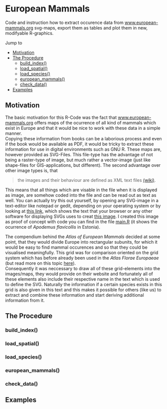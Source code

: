 # European Mammals
Code and instruction how to extract occurence data from www.european-mammals.org svg-maps, export them as tables and plot them in new, modifyable R-graphics.

Jump to
* [Motivation](https://github.com/EhrmannS/european-mammals#motivation)
* [The Procedure](https://github.com/EhrmannS/european-mammals#)
  * [build_index()](https://github.com/EhrmannS/european-mammals#)
  * [load_spatial()](https://github.com/EhrmannS/european-mammals#)
  * [load_species()](https://github.com/EhrmannS/european-mammals#)
  * [european_mammals()](https://github.com/EhrmannS/european-mammals#)
  * [check_data()](https://github.com/EhrmannS/european-mammals#)
* [Examples](https://github.com/EhrmannS/european-mammals#)


## Motivation
The basic motivation for this R-Code was the fact that www.european-mammals.org offers maps of the ocurrence of all kind of mammals which exist in Europe and that it would be nice to work with these data in a simple manner.  
Copying these information from books can be a laborious process and even if the book would be available as PDF, it would be tricky to extract these information for use in digital environments such as GNU R. These maps are, however provided as SVG-Files. This file-type has the advantage of not being a raster-type of image, but much rather a vector-image (just like shape-files for GIS-applications, but different). The second advantage over other image types is, that  
> the images and their behaviour are defined as XML text files [(wiki)](https://en.wikipedia.org/wiki/Scalable_Vector_Graphics).

This means that all things which are visable in the file when it is displayed as image, are somehow coded into the file and can be read out as text as well. You can actually try this out yourself, by opening any SVG-image in a text-editor like notepad or 
gedit, depending on your operating system or by looking at [this link](https://raw.githubusercontent.com/EhrmannS/european-mammals/master/apo_fla.svg), which shows the text that your browser or any other software for displaying SVGs uses to creat [this image](https://github.com/EhrmannS/european-mammals/blob/master/apo_fla.svg). I created this image as proof of concept with code you can find in the file [main.R](https://github.com/EhrmannS/european-mammals/blob/master/main.R) (it shows the ocurrence of *Apodemus flavicollis* in Estonia).

The compendium behind the *Atlas of European Mammals* decided at some point, that they would divide Europe into rectangular subunits, for which it would be easy to find mammal occurences and so that they could be visualised meaningfully. This grid was for comparison oriented on the grid system which has before already been used in the *Atlas Florae Europaeae* (but read more on this topic [here](http://www.luomus.fi/en/new-grid-system-atlas-florae-europaeae)).  
Consequently it was neccessary to draw all of these grid-elements into the images/maps, they would provide on their website and fortunately all of these elements also include their respective name in the text which is used to define the SVG. Naturally the information if a certain species exists in this grid is also given in this text and this makes it possible for others (like us) to extract and combine these information and start deriving additional information from it.

## The Procedure

### build_index()
### load_spatial()
### load_species()
### european_mammals()
### check_data()


## Examples